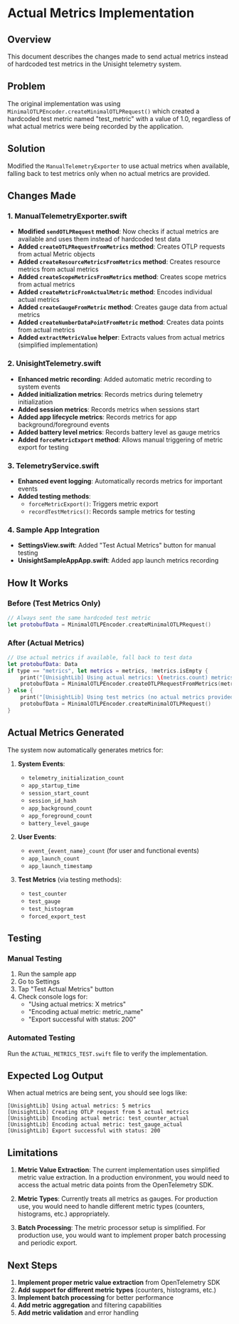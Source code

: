 # Actual Metrics Implementation

## Overview
This document describes the changes made to send actual metrics instead of hardcoded test metrics in the Unisight telemetry system.

## Problem
The original implementation was using `MinimalOTLPEncoder.createMinimalOTLPRequest()` which created a hardcoded test metric named "test_metric" with a value of 1.0, regardless of what actual metrics were being recorded by the application.

## Solution
Modified the `ManualTelemetryExporter` to use actual metrics when available, falling back to test metrics only when no actual metrics are provided.

## Changes Made

### 1. ManualTelemetryExporter.swift
- **Modified `sendOTLPRequest` method**: Now checks if actual metrics are available and uses them instead of hardcoded test data
- **Added `createOTLPRequestFromMetrics` method**: Creates OTLP requests from actual Metric objects
- **Added `createResourceMetricsFromMetrics` method**: Creates resource metrics from actual metrics
- **Added `createScopeMetricsFromMetrics` method**: Creates scope metrics from actual metrics
- **Added `createMetricFromActualMetric` method**: Encodes individual actual metrics
- **Added `createGaugeFromMetric` method**: Creates gauge data from actual metrics
- **Added `createNumberDataPointFromMetric` method**: Creates data points from actual metrics
- **Added `extractMetricValue` helper**: Extracts values from actual metrics (simplified implementation)

### 2. UnisightTelemetry.swift
- **Enhanced metric recording**: Added automatic metric recording to system events
- **Added initialization metrics**: Records metrics during telemetry initialization
- **Added session metrics**: Records metrics when sessions start
- **Added app lifecycle metrics**: Records metrics for app background/foreground events
- **Added battery level metrics**: Records battery level as gauge metrics
- **Added `forceMetricExport` method**: Allows manual triggering of metric export for testing

### 3. TelemetryService.swift
- **Enhanced event logging**: Automatically records metrics for important events
- **Added testing methods**: 
  - `forceMetricExport()`: Triggers metric export
  - `recordTestMetrics()`: Records sample metrics for testing

### 4. Sample App Integration
- **SettingsView.swift**: Added "Test Actual Metrics" button for manual testing
- **UnisightSampleAppApp.swift**: Added app launch metrics recording

## How It Works

### Before (Test Metrics Only)
```swift
// Always sent the same hardcoded test metric
let protobufData = MinimalOTLPEncoder.createMinimalOTLPRequest()
```

### After (Actual Metrics)
```swift
// Use actual metrics if available, fall back to test data
let protobufData: Data
if type == "metrics", let metrics = metrics, !metrics.isEmpty {
    print("[UnisightLib] Using actual metrics: \(metrics.count) metrics")
    protobufData = MinimalOTLPEncoder.createOTLPRequestFromMetrics(metrics)
} else {
    print("[UnisightLib] Using test metrics (no actual metrics provided)")
    protobufData = MinimalOTLPEncoder.createMinimalOTLPRequest()
}
```

## Actual Metrics Generated

The system now automatically generates metrics for:

1. **System Events**:
   - `telemetry_initialization_count`
   - `app_startup_time`
   - `session_start_count`
   - `session_id_hash`
   - `app_background_count`
   - `app_foreground_count`
   - `battery_level_gauge`

2. **User Events**:
   - `event_{event_name}_count` (for user and functional events)
   - `app_launch_count`
   - `app_launch_timestamp`

3. **Test Metrics** (via testing methods):
   - `test_counter`
   - `test_gauge`
   - `test_histogram`
   - `forced_export_test`

## Testing

### Manual Testing
1. Run the sample app
2. Go to Settings
3. Tap "Test Actual Metrics" button
4. Check console logs for:
   - "Using actual metrics: X metrics"
   - "Encoding actual metric: metric_name"
   - "Export successful with status: 200"

### Automated Testing
Run the `ACTUAL_METRICS_TEST.swift` file to verify the implementation.

## Expected Log Output
When actual metrics are being sent, you should see logs like:
```
[UnisightLib] Using actual metrics: 5 metrics
[UnisightLib] Creating OTLP request from 5 actual metrics
[UnisightLib] Encoding actual metric: test_counter_actual
[UnisightLib] Encoding actual metric: test_gauge_actual
[UnisightLib] Export successful with status: 200
```

## Limitations

1. **Metric Value Extraction**: The current implementation uses simplified metric value extraction. In a production environment, you would need to access the actual metric data points from the OpenTelemetry SDK.

2. **Metric Types**: Currently treats all metrics as gauges. For production use, you would need to handle different metric types (counters, histograms, etc.) appropriately.

3. **Batch Processing**: The metric processor setup is simplified. For production use, you would want to implement proper batch processing and periodic export.

## Next Steps

1. **Implement proper metric value extraction** from OpenTelemetry SDK
2. **Add support for different metric types** (counters, histograms, etc.)
3. **Implement batch processing** for better performance
4. **Add metric aggregation** and filtering capabilities
5. **Add metric validation** and error handling